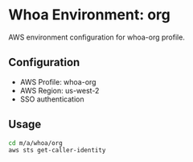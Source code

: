 # Whoa Environment: org

AWS environment configuration for whoa-org profile.

## Configuration

- AWS Profile: whoa-org
- AWS Region: us-west-2
- SSO authentication

## Usage

```bash
cd m/a/whoa/org
aws sts get-caller-identity
```
